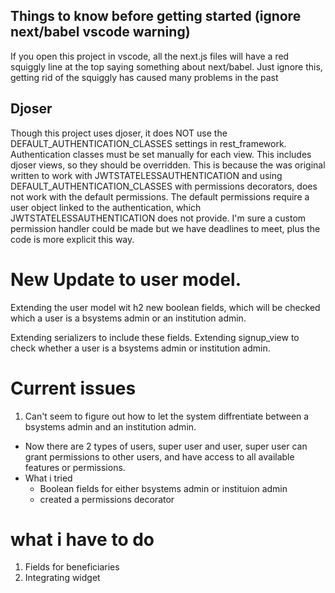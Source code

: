 ## Things to know before getting started (ignore next/babel vscode warning)

If you open this project in vscode, all the next.js files will have a red squiggly line at the top saying something about next/babel. Just ignore this, getting rid of the squiggly has caused many problems in the past

## Djoser

Though this project uses djoser, it does NOT use the DEFAULT_AUTHENTICATION_CLASSES settings in rest_framework. Authentication classes must be set manually for each view. This includes djoser views, so they should be overridden. This is because the was original written to work with JWTSTATELESSAUTHENTICATION and using DEFAULT_AUTHENTICATION_CLASSES with permissions decorators, does not work with the default permissions. The default permissions require a user object linked to the authentication, which JWTSTATELESSAUTHENTICATION does not provide. I'm sure a custom permission handler could be made but we have deadlines to meet, plus the code is more explicit this way.

# New Update to user model.

Extending the user model wit h2 new boolean fields, which will be checked which a user
is a bsystems admin or an institution admin.

Extending serializers to include these fields.
Extending signup_view to check whether a user is a bsystems admin or institution admin.

# Current issues
1. Can't seem to figure out how to let the system diffrentiate between a bsystems admin and an institution admin.
 - Now there are 2 types of users, super user and user, super user can grant permissions to other users, and have access to all available 
   features or permissions.
- What i tried
  - Boolean fields for either bsystems admin or instituion admin
  - created a permissions decorator 

# what i have to do
1. Fields for beneficiaries
2. Integrating widget